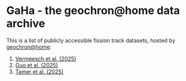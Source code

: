 # GaHa - the geochron@home data archive

This is a list of publicly accessible fission track datasets, hosted by [geochron@home](https://isoplotr.es.ucl.ac.uk/geochron@home/ftc/):

1. [Vermeesch et al. (2025)](Vermeesch2025.md)
2. [Guo et al. (2025)](Guo2025.md)
3. [Tamer et al. (2025)](Tamer2025.md)
